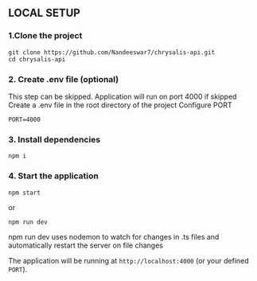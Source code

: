 ## LOCAL SETUP

### 1.Clone the project
```
git clone https://github.com/Nandeeswar7/chrysalis-api.git
cd chrysalis-api
```

### 2. Create .env file (optional)
This step can be skipped. Application will run on port 4000 if skipped
Create a .env file in the root directory of the project
Configure PORT

```
PORT=4000
```

### 3. Install dependencies

```
npm i
```

### 4. Start the application

```
npm start
```
or 
```
npm run dev
```
npm run dev uses nodemon to watch for changes in .ts files and automatically restart the server on file changes


The application will be running at `http://localhost:4000` (or your defined `PORT`).
